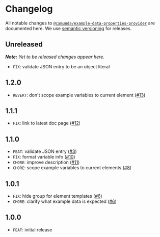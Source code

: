 # Changelog

All notable changes to [`@camunda/example-data-properties-provider`](https://github.com/camunda/example-data-properties-provider) are documented here. We use [semantic versioning](http://semver.org/) for releases.

## Unreleased

___Note:__ Yet to be released changes appear here._

* `FIX`: validate JSON entry to be an object literal

## 1.2.0

* `REVERT`: don't scope example variables to current element ([#13](https://github.com/camunda/example-data-properties-provider/pull/13))

## 1.1.1

* `FIX`: link to latest doc page ([#12](https://github.com/camunda/example-data-properties-provider/pull/12))

## 1.1.0

* `FEAT`: validate JSON entry ([#3](https://github.com/camunda/example-data-properties-provider/issues/3))
* `FIX`: format variable info ([#10](https://github.com/camunda/example-data-properties-provider/pull/10))
* `CHORE`: improve description ([#11](https://github.com/camunda/example-data-properties-provider/pull/11))
* `CHORE`: scope example variables to current elements ([#8](https://github.com/camunda/example-data-properties-provider/pull/8)) 

## 1.0.1

* `FIX`: hide group for element templates ([#6](https://github.com/camunda/example-data-properties-provider/pull/6))
* `CHORE`: clarify what example data is expected ([#6](https://github.com/camunda/example-data-properties-provider/pull/6))

## 1.0.0

* `FEAT`: initial release
